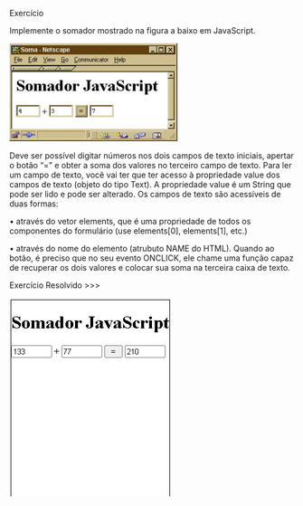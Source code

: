 Exercício

Implemente o somador mostrado na figura a baixo em JavaScript. 

<img src="exe.png" alt="fotos"/>





Deve ser possível digitar números nos dois campos de texto iniciais, apertar o botão “=” e obter a soma dos valores no terceiro campo de texto.
Para ler um campo de texto, você vai ter que ter acesso à propriedade value dos campos de texto (objeto do tipo Text).
 A propriedade value é um String que pode ser lido e pode ser alterado. Os campos de texto são acessíveis de duas formas:

• através do vetor elements, que é
uma propriedade de todos os componentes do formulário (use elements[0],
elements[1], etc.)


• através do nome do elemento (atrubuto NAME do HTML).
Quando ao botão, é preciso que no seu evento ONCLICK, ele chame uma função capaz
de recuperar os dois valores e colocar sua soma na terceira caixa de texto.


Exercício Resolvido >>>

<img src="resolvido.png" alt="fotos"/>
